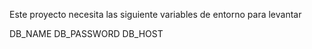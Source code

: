 Este proyecto necesita las siguiente variables de entorno para levantar

DB_NAME 
DB_PASSWORD
DB_HOST